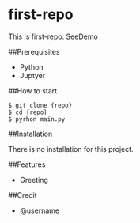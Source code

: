# first-repo

This is first-repo. See[Demo](https://www.google.com)

##Prerequisites

- Python
- Juptyer


##How to start

```shell
$ git clone {repo}
$ cd {repo}
$ pyrhon main.py
```

##Installation

There is no installation for this project.



##Features

- Greeting


##Credit

- @username


